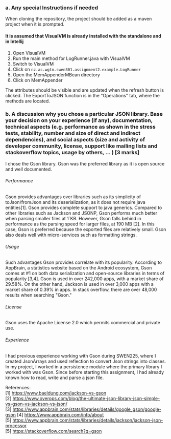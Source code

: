 ### a. Any special Instructions if needed  
When cloning the repository, the project should be added as a maven project when it is prompted.

#### It is assumed that VisualVM is already installed with the standalone and in Intellij
1. Open VisualVM
2. Run the main method for LogRunner.java with VisualVM
3. Switch to VisualVM
4. Click on ``nz.ac.wgtn.swen301.assignment2.example.LogRunner``
5. Open the MemAppenderMBean directory
6. Click on MemAppender 

The attributes should be visible and are updated when the refresh button is clicked. 
The ExportToJSON function is in the "Operations" tab, where the methods are located.


### b. A discussion why you chose a particular JSON library. Base your decision on your experience (if any), documentation, technical aspects (e.g. performance as shown in the stress tests, stability, number and size of direct and indirect dependencies), and social aspects (size and activity of developer community, license, support like mailing lists and stackoverflow topics, usage by others, … )  [3 marks]
I chose the Gson library. Gson was the preferred library as it is open source and well documented.

###### Performance
Gson provides advantages over libraries such as its simplicity of toJson/fromJson and its deserialization, as it 
does not require java entities[1]. Gson provides complete support to java generics. 
Compared to other libraries such as Jackson and JSONP, Gson performs much better when parsing smaller files at 1`KB. 
However, Gson falls behind in performance as the parsing speed for larger files, at 190 MB [2]. In this case, Gson is
preferred because the exported files are relatively small. Gson also deals well with micro-services such as formatting strings.
 

###### Usage
Such advantages Gson provides correlate with its popularity. According to AppBrain, a statistics website based on the Android ecosystem,
Gson comes at #1 on both data serialization and open-source libraries in terms of popularity [3,4]. Gson is used in over 242,000 apps, with a market share of
29.58%. On the other hand, Jackson is used in over 3,000 apps with a market share of 0.39% in apps. In stack overflow, there are over 48,000 results when searching "Gson."

###### License  
Gson uses the Apache License 2.0 which permits commercial and private use.

###### Experience
I had previous experience working with Gson during SWEN225, where I created JsonArrays and used reflection to convert Json
strings into classes. In my project, I worked in a persistence module where the primary library I worked with was Gson.
Since before starting this assignment, I had already known how to read, write and parse a json file.

References:  
[1] https://www.baeldung.com/jackson-vs-gson  
[2] https://www.overops.com/blog/the-ultimate-json-library-json-simple-vs-gson-vs-jackson-vs-json/  
[3] https://www.appbrain.com/stats/libraries/details/google_gson/google-gson 
[4] https://www.appbrain.com/info/about  
[5] https://www.appbrain.com/stats/libraries/details/jackson/jackson-json-processor  
[5] https://stackoverflow.com/search?q=gson

